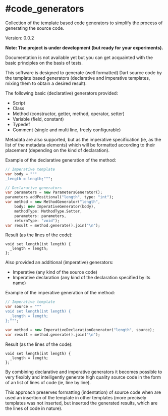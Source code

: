 #code_generators
==========

Collection of the template based code generators to simplify the process of generating the source code.

Version: 0.0.2

**Note: The project is under development (but ready for your experiments).**

Documentation is not available yet but you can get acquainted with the basic principles on the basis of tests.

This software is designed to generate (well formatted) Dart source code by the template based generators (declarative and imperative templates, mixing them to obtain a desired result).

The following basic (declarative) generators provided:

- Script
- Class
- Method (constructor, getter, method, operator, setter)
- Variable (field, constant)
- Typedef
- Comment (single and multi line, freely configurable)

Metadata are also supported, but as the imperative specification (ie, as the list of the metadata elements) which will be formatted according to their placement (depending on the kind of declaration).

Example of the declarative generation of the method:

```dart
// Imperative template
var body = """
_length = length;""";

// Declarative generators
var parameters = new ParametersGenerator();
parameters.addPositional("length", type: "int");
var method = new MethodGenerator("length",
    body: new ImperativeGenerator(body),
    methodType: MethodType.Setter,
    parameters: parameters,
    returnType: "void");
var result = method.generate().join("\n");
```

Result (as the lines of the code):

```
void set length(int length) {
  _length = length;
};
```

Also provided an additional (imperative) generators:

- Imperative (any kind of the source code)
- Imperative declaration (any kind of the declaration specified by its name)

Example of the imperative generation of the method:

```dart
// Imperative template
var source = """
void set length(int length) {
  _length = length;
};""";

var method = new ImperativeDeclarationGenerator("length", source);
var result = method.generate().join("\n");
```

Result (as the lines of the code):

```
void set length(int length) {
  _length = length;
};
```

By combining declarative and imperative generators it becomes possible to very flexibly and intelligently generate high quality source code in the form of an list of lines of code (ie, line by line).

This approach preserves formatting (indentation) of source code when are used an insertion of the template in other templates (more precisely templates was not inserted, but inserted the generated results, which are the lines of code in nature).
